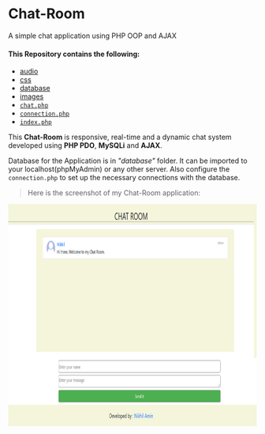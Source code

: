 # Chat-Room
 A simple chat application using PHP OOP and AJAX

#### This Repository contains the following:
- [audio](https://github.com/nikhilamin073/Chat-Room/tree/master/audio)
- [css](https://github.com/nikhilamin073/Chat-Room/tree/master/css)
- [database](https://github.com/nikhilamin073/Chat-Room/tree/master/database)
- [images](https://github.com/nikhilamin073/Chat-Room/tree/master/images)
- [`chat.php`](https://github.com/nikhilamin073/Chat-Room/blob/master/chat.php)
- [`connection.php`](https://github.com/nikhilamin073/Chat-Room/blob/master/connection.php)
- [`index.php`](https://github.com/nikhilamin073/Chat-Room/blob/master/index.php)

This **Chat-Room** is responsive, real-time and a dynamic chat system developed using **PHP PDO**, **MySQLi** and **AJAX**.

Database for the Application is in _"database"_ folder. It can be imported to your localhost(phpMyAdmin) or any other server.
Also configure the `connection.php` to set up the necessary connections with the database.

>Here is the screenshot of my Chat-Room application:
<img src="/images/Screenshot - Chat Room.png" width="800" height="450" alt="TerminalScreenshot"/>
